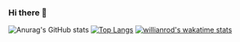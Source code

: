 ### Hi there 👋
![Anurag's GitHub stats](https://github-readme-stats.vercel.app/api?username=pluemthnn&theme=tokyonight&show_icons=true)   [![Top Langs](https://github-readme-stats.vercel.app/api/top-langs/?username=pluemthnn)](https://github.com/pluemthnn/github-readme-stats)
[![willianrod's wakatime stats](https://github-readme-stats.vercel.app/api/wakatime?username=pluemthnn)](https://github.com/pluemthnn/github-readme-stats)




